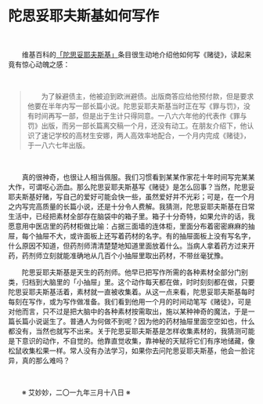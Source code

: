 # 陀思妥耶夫斯基如何写作

&emsp;&emsp;

&emsp;&emsp;维基百科的[「陀思妥耶夫斯基」](https://zh.wikipedia.org/wiki/%E8%B2%BB%E5%A5%A7%E5%A4%9A%E7%88%BE%C2%B7%E7%B1%B3%E5%93%88%E4%BC%8A%E6%B4%9B%E7%B6%AD%E5%A5%87%C2%B7%E9%99%80%E6%80%9D%E5%A6%A5%E8%80%B6%E5%A4%AB%E6%96%AF%E5%9F%BA)条目很生动地介绍他如何写《赌徒》，读起来竟有惊心动魄之感：

&emsp;&emsp;

>&emsp;&emsp;为了躲避债主，他被迫到欧洲避债。出版商答应给他预付款，但是要求他要在半年内写一部长篇小说。陀思妥耶夫斯基当时正在写《罪与罚》，没有时间再写一部，但是出于生计只得同意。一八六六年他的代表作《罪与罚》出版，而另一部长篇离交稿一个月，还没有动工。在朋友介绍下，他认识了速记学校的高材生安娜，两人高效率地配合，一个月内完成《赌徒》，于一八六七年出版。

&emsp;&emsp;

&emsp;&emsp;真的很神奇，也很让人相当佩服。我们习惯看到某某作家花十年时间写完某某大作，可谓呕心沥血。那么陀思妥耶夫斯基写《赌徒》是怎么回事？当然，陀思妥耶夫斯基好赌，写自己的爱好可能会快一些，虽然爱好并不光彩；可是，在一个月之内写完高质量的长篇小说，还是十分令人费解。我猜测，陀思妥耶夫斯基在日常生活中，已经把素材全部存在脑袋中的箱子里。箱子十分奇特，如果允许的话，我愿意用中医店里的药材柜做比喻：占据三面墙的连体柜，里面分布着密密麻麻的抽屉，每个抽屉不大，或许面板上还写着药材的名字。有的抽屉面板上没有写名字，什么原因不知道，但药剂师清清楚楚地知道里面放着什么。当病人拿着药方过来开药，药剂师立刻就能准确地从几百个小抽屉里取出药材，不带丝毫犹豫。

&emsp;&emsp;陀思妥耶夫斯基是天生的药剂师。他早已把写作所需的各种素材全部分门别类，归档到大脑里的「小抽屉」里。这个动作每天都在做，时时刻刻都在做，只要陀思妥耶夫斯基活着，素材就一直被收集着。从这一点来看，陀思妥耶夫斯基每时每刻在写作，或为写作做准备。我们看到他用一个月的时间动笔写《赌徒》，可是对他而言，只不过是把大脑中的各种素材按需取出，施以某种神奇的魔法，于是一篇长篇小说诞生了。普通人为何做不到呢？因为他的药材抽屉里面空空如也，什么都没有，当然也就写不出来。关于陀思妥耶夫斯基是怎样收集素材的，我猜测可能是下意识的动作，不自觉的。他靠直觉收集，靠神秘的天赋将它们有序地储藏，像松鼠收集松果一样。常人没有办法学习，如果你去问陀思妥耶夫斯基，他会一脸诧异，真的那么难吗？

&emsp;&emsp;

&emsp;&emsp;※ 艾妙妙，二〇一九年三月十八日 ※
